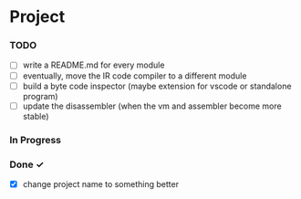 # Project

### TODO

- [ ] write a README.md for every module  
- [ ] eventually, move the IR code compiler to a different module  
- [ ] build a byte code inspector (maybe extension for vscode or standalone program)  
- [ ] update the disassembler (when the vm and assembler become more stable)  

### In Progress


### Done ✓

- [x] change project name to something better  

